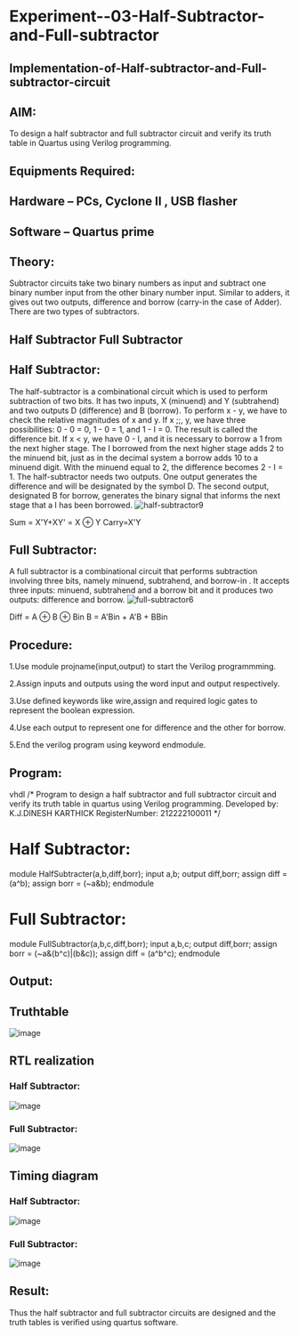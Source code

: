 # Experiment--03-Half-Subtractor-and-Full-subtractor
## Implementation-of-Half-subtractor-and-Full-subtractor-circuit
## AIM:
To design a half subtractor and full subtractor circuit and verify its truth table in Quartus using Verilog programming.

## Equipments Required:
## Hardware – PCs, Cyclone II , USB flasher
## Software – Quartus prime
## Theory:
Subtractor circuits take two binary numbers as input and subtract one binary number input from the other binary number input. Similar to adders, it gives out two outputs, difference and borrow (carry-in the case of Adder). There are two types of subtractors.

## Half Subtractor Full Subtractor
## Half Subtractor:
The half-subtractor is a combinational circuit which is used to perform subtraction of two bits. It has two inputs, X (minuend) and Y (subtrahend) and two outputs D (difference) and B (borrow). To perform x - y, we have to check the relative magnitudes of x and y. If x ;;, y, we have three possibilities: 0 - 0 = 0, 1 - 0 = 1, and 1 - I = 0. The result is called the difference bit. If x < y, we have 0 - I, and it is necessary to borrow a 1 from the next higher stage. The I borrowed from the next higher stage adds 2 to the minuend bit, just as in the decimal system a borrow adds 10 to a minuend digit. With the minuend equal to 2, the difference becomes 2 - I = 1. The half-subtractor needs two outputs. One output generates the difference and will be designated by the symbol D. The second output, designated B for borrow, generates the binary signal that informs the next stage that a I has been borrowed.
![half-subtractor9](https://user-images.githubusercontent.com/36288975/166112538-58c3bc7c-ee5d-4e6a-ac8d-8e8328efe27a.png)


Sum = X'Y+XY' = X ⊕ Y
Carry=X'Y

## Full Subtractor:
A full subtractor is a combinational circuit that performs subtraction involving three bits, namely minuend, subtrahend, and borrow-in . It accepts three inputs: minuend, subtrahend and a borrow bit and it produces two outputs: difference and borrow. 
![full-subtractor6](https://user-images.githubusercontent.com/36288975/166112541-24c68359-3de8-4674-ae22-8272ffc385ed.png)


Diff = A ⊕ B ⊕ Bin B = A'Bin + A'B + BBin

## Procedure:
1.Use module projname(input,output) to start the Verilog programmming.

2.Assign inputs and outputs using the word input and output respectively.

3.Use defined keywords like wire,assign and required logic gates to represent the boolean expression.

4.Use each output to represent one for difference and the other for borrow.

5.End the verilog program using keyword endmodule.
## Program:
vhdl
/*
Program to design a half subtractor and full subtractor circuit and verify its truth table in quartus using Verilog programming.
Developed by: K.J.DINESH KARTHICK
RegisterNumber: 212222100011
*/
# Half Subtractor:
module HalfSubtracter(a,b,diff,borr);
input a,b;
output diff,borr;
assign diff = (a^b);
assign borr = (~a&b);
endmodule

# Full Subtractor:
module FullSubtractor(a,b,c,diff,borr);
input a,b,c;
output diff,borr;
assign borr = (~a&(b^c)|(b&c));
assign diff = (a^b^c);
endmodule



## Output:

## Truthtable
![image](https://user-images.githubusercontent.com/120554177/233030252-e11f4341-dcb0-45d5-9242-9cef51f2443c.png)

##  RTL realization
### Half Subtractor:
![image](https://user-images.githubusercontent.com/120554177/233030360-781e1384-7f67-4f1b-9182-8a8dddbf1916.png)
### Full Subtractor:
![image](https://user-images.githubusercontent.com/120554177/233030442-76d8fb37-cae1-47b1-a345-e931920a74e1.png)

## Timing diagram 
### Half Subtractor:
![image](https://user-images.githubusercontent.com/120554177/233030546-004be164-3875-40e5-9dcd-a92c5ce42ac5.png)
### Full Subtractor:
![image](https://user-images.githubusercontent.com/120554177/233030636-f209a7fb-7087-44a9-b86e-54eb8b0fdfd1.png)
## Result:
Thus the half subtractor and full subtractor circuits are designed and the truth tables is verified using quartus software.
